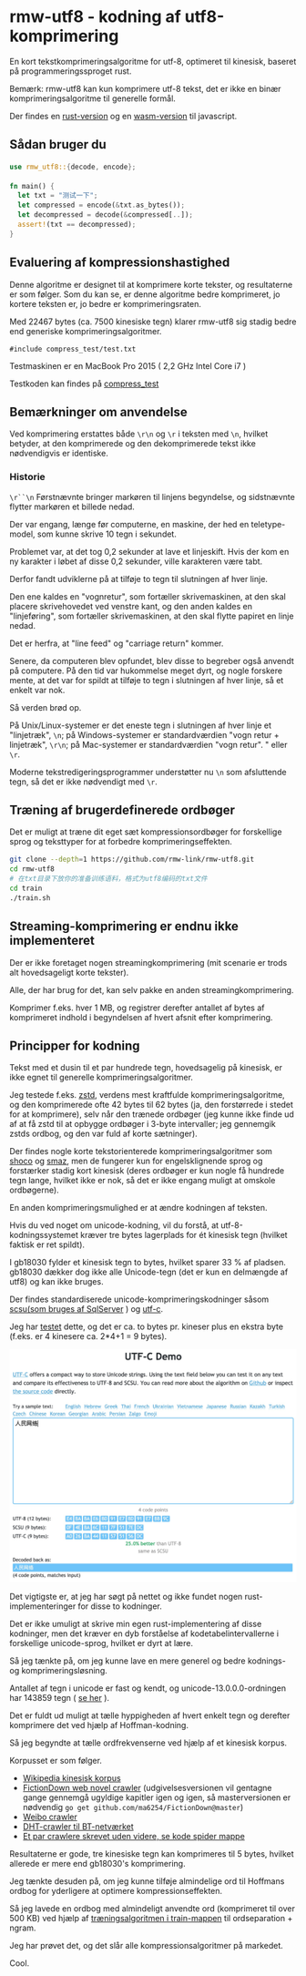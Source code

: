 # rmw-utf8 - kodning af utf8-komprimering

En kort tekstkomprimeringsalgoritme for utf-8, optimeret til kinesisk, baseret på programmeringssproget rust.

Bemærk: rmw-utf8 kan kun komprimere utf-8 tekst, det er ikke en binær komprimeringsalgoritme til generelle formål.

Der findes en [rust-version](https://github.com/rmw-link/rmw-utf8) og en [wasm-version](https://github.com/rmw-lib/rmw-utf8-wasm) til javascript.

## Sådan bruger du

```rust
use rmw_utf8::{decode, encode};

fn main() {
  let txt = "测试一下";
  let compressed = encode(&txt.as_bytes());
  let decompressed = decode(&compressed[..]);
  assert!(txt == decompressed);
}
```

## Evaluering af kompressionshastighed

Denne algoritme er designet til at komprimere korte tekster, og resultaterne er som følger. Som du kan se, er denne algoritme bedre komprimeret, jo kortere teksten er, jo bedre er komprimeringsraten.

Med 22467 bytes (ca. 7500 kinesiske tegn) klarer rmw-utf8 sig stadig bedre end generiske komprimeringsalgoritmer.

```
#include compress_test/test.txt
```

Testmaskinen er en MacBook Pro 2015 ( 2,2 GHz Intel Core i7 )

Testkoden kan findes på [compress_test](https://github.com/rmw-link/rmw-utf8/tree/master/compress_test)

## Bemærkninger om anvendelse

Ved komprimering erstattes både `\r\n` og `\r` i teksten med `\n`, hvilket betyder, at den komprimerede og den dekomprimerede tekst ikke nødvendigvis er identiske.

### Historie

`\r``\n` Førstnævnte bringer markøren til linjens begyndelse, og sidstnævnte flytter markøren et billede nedad.

Der var engang, længe før computerne, en maskine, der hed en teletype-model, som kunne skrive 10 tegn i sekundet.

Problemet var, at det tog 0,2 sekunder at lave et linjeskift. Hvis der kom en ny karakter i løbet af disse 0,2 sekunder, ville karakteren være tabt.

Derfor fandt udviklerne på at tilføje to tegn til slutningen af hver linje.

Den ene kaldes en "vognretur", som fortæller skrivemaskinen, at den skal placere skrivehovedet ved venstre kant, og den anden kaldes en "linjeføring", som fortæller skrivemaskinen, at den skal flytte papiret en linje nedad.

Det er herfra, at "line feed" og "carriage return" kommer.

Senere, da computeren blev opfundet, blev disse to begreber også anvendt på computere. På den tid var hukommelse meget dyrt, og nogle forskere mente, at det var for spildt at tilføje to tegn i slutningen af hver linje, så et enkelt var nok.

Så verden brød op.

På Unix/Linux-systemer er det eneste tegn i slutningen af hver linje et "linjetræk", `\n`; på Windows-systemer er standardværdien "vogn retur + linjetræk", `\r\n`; på Mac-systemer er standardværdien "vogn retur". " eller `\r`.

Moderne tekstredigeringsprogrammer understøtter nu `\n` som afsluttende tegn, så det er ikke nødvendigt med `\r`.

## Træning af brugerdefinerede ordbøger

Det er muligt at træne dit eget sæt kompressionsordbøger for forskellige sprog og teksttyper for at forbedre komprimeringseffekten.

```bash
git clone --depth=1 https://github.com/rmw-link/rmw-utf8.git
cd rmw-utf8
# 在txt目录下放你的准备训练语料，格式为utf8编码的txt文件
cd train
./train.sh
```

## Streaming-komprimering er endnu ikke implementeret

Der er ikke foretaget nogen streamingkomprimering (mit scenarie er trods alt hovedsageligt korte tekster).

Alle, der har brug for det, kan selv pakke en anden streamingkomprimering.

Komprimer f.eks. hver 1 MB, og registrer derefter antallet af bytes af komprimeret indhold i begyndelsen af hvert afsnit efter komprimering.

## Principper for kodning

Tekst med et dusin til et par hundrede tegn, hovedsagelig på kinesisk, er ikke egnet til generelle komprimeringsalgoritmer.

Jeg testede f.eks. [zstd](https://github.com/facebook/zstd), verdens mest kraftfulde komprimeringsalgoritme, og den komprimerede ofte 42 bytes til 62 bytes (ja, den forstørrede i stedet for at komprimere), selv når den trænede ordbøger (jeg kunne ikke finde ud af at få zstd til at opbygge ordbøger i 3-byte intervaller; jeg gennemgik zstds ordbog, og den var fuld af korte sætninger).

Der findes nogle korte tekstorienterede komprimeringsalgoritmer som [shoco](https://ed-von-schleck.github.io/shoco/) og [smaz](https://github.com/antirez/smaz), men de fungerer kun for engelsklignende sprog og forstærker stadig kort kinesisk (deres ordbøger er kun nogle få hundrede tegn lange, hvilket ikke er nok, så det er ikke engang muligt at omskole ordbøgerne).

En anden komprimeringsmulighed er at ændre kodningen af teksten.

Hvis du ved noget om unicode-kodning, vil du forstå, at utf-8-kodningssystemet kræver tre bytes lagerplads for ét kinesisk tegn (hvilket faktisk er ret spildt).

I gb18030 fylder et kinesisk tegn to bytes, hvilket sparer 33 % af pladsen. gb18030 dækker dog ikke alle Unicode-tegn (det er kun en delmængde af utf8) og kan ikke bruges.

Der findes standardiserede unicode-komprimeringskodninger såsom [scsu](https://github.com/dop251/scsu)[(som bruges af SqlServer](https://docs.microsoft.com/en-us/sql/relational-databases/data-compression/unicode-compression-implementation?view=sql-server-ver15) ) og [utf-c](https://github.com/deNULL/utf-c).

Jeg har [testet](https://denull.github.io/utf-c) dette, og det er ca. to bytes pr. kineser plus en ekstra byte (f.eks. er 4 kinesere ca. 2*4+1 = 9 bytes).

![](https://raw.githubusercontent.com/gcxfd/img/gh-pages/ffxMd3.jpg)

Det vigtigste er, at jeg har søgt på nettet og ikke fundet nogen rust-implementeringer for disse to kodninger.

Det er ikke umuligt at skrive min egen rust-implementering af disse kodninger, men det kræver en dyb forståelse af kodetabelintervallerne i forskellige unicode-sprog, hvilket er dyrt at lære.

Så jeg tænkte på, om jeg kunne lave en mere generel og bedre kodnings- og komprimeringsløsning.

Antallet af tegn i unicode er fast og kendt, og unicode-13.0.0.0-ordningen har 143859 tegn ( [se her](https://github.com/rmw-link/utf8_compress/blob/master/all_char.py) ).

Det er fuldt ud muligt at tælle hyppigheden af hvert enkelt tegn og derefter komprimere det ved hjælp af Hoffman-kodning.

Så jeg begyndte at tælle ordfrekvenserne ved hjælp af et kinesisk korpus.

Korpusset er som følger.

* [Wikipedia kinesisk korpus](https://jdhao.github.io/2019/01/10/two_chinese_corpus)
* [FictionDown web novel crawler](https://github.com/ma6254/FictionDown) (udgivelsesversionen vil gentagne gange gennemgå ugyldige kapitler igen og igen, så masterversionen er nødvendig `go get github.com/ma6254/FictionDown@master`)
* [Weibo crawler](https://github.com/gcxfd/weibo-crawler)
* [DHT-crawler til BT-netværket](https://github.com/gcxfd/bt-spider)
* [Et par crawlere skrevet uden videre, se kode spider mappe](https://github.com/rmw-link/utf8_compress/tree/master/spider)

Resultaterne er gode, tre kinesiske tegn kan komprimeres til 5 bytes, hvilket allerede er mere end gb18030's komprimering.

Jeg tænkte desuden på, om jeg kunne tilføje almindelige ord til Hoffmans ordbog for yderligere at optimere kompressionseffekten.

Så jeg lavede en ordbog med almindeligt anvendte ord (komprimeret til over 500 KB) ved hjælp af [træningsalgoritmen i train-mappen](https://github.com/rmw-link/rmw-utf8/tree/master/train) til ordseparation + ngram.

Jeg har prøvet det, og det slår alle kompressionsalgoritmer på markedet.

Cool.